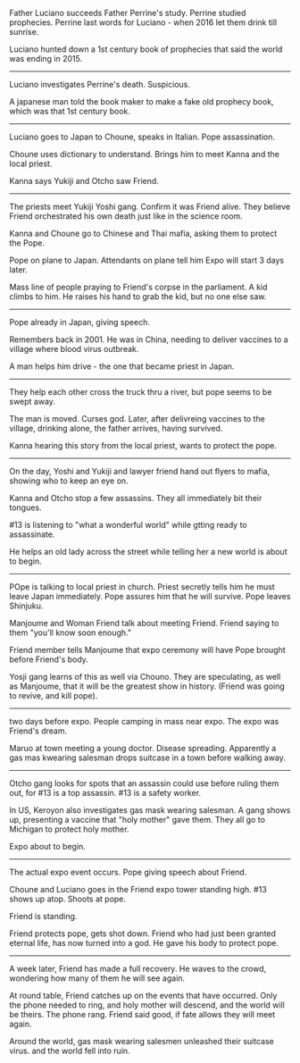 Father Luciano succeeds Father Perrine's study. Perrine studied prophecies. Perrine last words for Luciano - when 2016 let them drink till sunrise. 

Luciano hunted down a 1st century book of prophecies that said the world was ending in 2015. 

---
Luciano investigates Perrine's death. Suspicious. 

A japanese man told the book maker to make a fake old prophecy book, which was that 1st century book.

---
Luciano goes to Japan to Choune, speaks in Italian. Pope assassination. 

Choune uses dictionary to understand. Brings him to meet Kanna and the local priest. 

Kanna says Yukiji and Otcho saw Friend. 

---
The priests meet Yukiji Yoshi gang. Confirm it was Friend alive. 
They believe Friend orchestrated his own death just like in the science room. 

Kanna and Choune go to Chinese and Thai mafia, asking them to protect the Pope. 

Pope on plane to Japan. Attendants on plane tell him Expo will start 3 days later. 

Mass line of people praying to Friend's corpse in the parliament. A kid climbs to him. He raises his hand to grab the kid, but no one else saw. 

---
Pope already in Japan, giving speech. 

Remembers back in 2001. He was in China, needing to deliver vaccines to a village where blood virus outbreak. 

A man helps him drive - the one that became priest in Japan. 

---
They help each other cross the truck thru a river, but pope seems to be swept away. 

The man is moved. Curses god. Later, after delivreing vaccines to the village, drinking alone, the father arrives, having survived. 

Kanna hearing this story from the local priest, wants to protect the pope. 

---
On the day, Yoshi and Yukiji and lawyer friend hand out flyers to mafia, showing who to keep an eye on. 

Kanna and Otcho stop a few assassins. They all immediately bit their tongues. 

#13 is listening to "what a wonderful world" while gtting ready to assassinate. 

He helps an old lady across the street while telling her a new world is about to begin. 

---
POpe is talking to local priest in church. Priest secretly tells him he must leave Japan immediately. Pope assures him that he will survive. Pope leaves Shinjuku. 

Manjoume and Woman Friend talk about meeting Friend. Friend saying to them "you'll know soon enough."

Friend member tells Manjoume that expo ceremony will have Pope brought before Friend's body. 

Yosji gang learns of this as well via Chouno. They are speculating, as well as Manjoume, that it will be the greatest show in history. (Friend was going to revive, and kill pope).

---
two days before expo. People camping in mass near expo. The expo was Friend's dream. 

Maruo at town meeting a young doctor. Disease spreading. Apparently a gas mas kwearing salesman drops suitcase in a town before walking away. 

---
Otcho gang looks for spots that an assassin could use before ruling them out, for #13 is a top assassin. #13 is a safety worker. 

In US, Keroyon also investigates gas mask wearing salesman. A gang shows up, presenting a vaccine that "holy mother" gave them. They all go to Michigan to protect holy mother. 

Expo about to begin. 

---
The actual expo event occurs. Pope giving speech about Friend. 

Choune and Luciano goes in the Friend expo tower standing high. #13 shows up atop. Shoots at pope. 

Friend is standing. 

Friend protects pope, gets shot down. Friend who had just been granted eternal life, has now turned into a god. He gave his body to protect pope. 

---
A week later, Friend has made a full recovery. 
He waves to the crowd, wondering how many of them he will see again. 

At round table, Friend catches up on the events that have occurred. Only the phone needed to ring, and holy mother will descend, and the world will be theirs. The phone rang. Friend said good, if fate allows they will meet again. 

Around the world, gas mask wearing salesmen unleashed their suitcase virus. and the world fell into ruin. 

